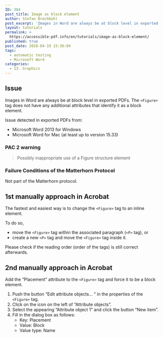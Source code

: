 ```yaml
---
ID: 384
post_title: Image as block element
author: Stefan Brechbühl
post_excerpt: 'Images in Word are always be at block level in exported PDFs. The &lt;Figure&gt; tag does not have any additional attributes that identify it as a block element.'
layout: tutorials
permalink: >
  https://accessible-pdf.info/en/tutorials/image-as-block-element/
published: true
post_date: 2018-04-19 15:36:04
tags:
  - automatic testing
  - Microsoft Word
categories:
  - 13. Graphics
---
```

## Issue

Images in Word are always be at block level in exported PDFs. The `<Figure>` tag does not have any additional attributes that identify it as a block element.

Issue detected in exported PDFs from:

*   Microsoft Word 2013 for Windows
*   Microsoft Word for Mac (at least up to version 15.33)

### PAC 2 warning

> Possibly inappropriate use of a Figure structure element

### Failure Conditions of the Matterhorn Protocol

Not part of the Matterhorn protocol.

## 1st manually approach in Acrobat

The fastest and easiest way is to change the `<Figure>` tag to an inline element.

To do so,

*   move the `<Figure>` tag within the associated paragraph (`<P>` tag), or
*   create a new `<P>` tag and move the `<Figure>` tag inside it.

Please check if the reading order (order of the tags) is still correct afterwards.

## 2nd manually approach in Acrobat

Add the “Placement” attribute to the `<Figure>` tag and force it to be a block element.

1.  Push the button “Edit attribute objects... ” in the properties of the `<Figure>` tag.
2.  Click on the icon on the left of “Attribute objects”.
3.  Select the appearing “Attribute object 1” and click the button “New item”.
4.  Fill in the dialog box as follows: 
    *   Key: Placement
    *   Value: Block
    *   Value type: Name
